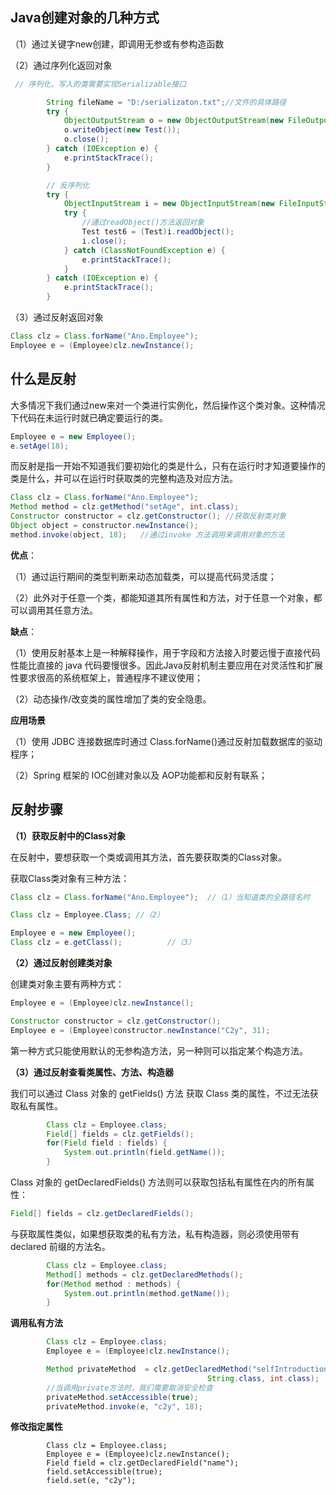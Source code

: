 ## Java创建对象的几种方式

（1）通过关键字new创建，即调用无参或有参构造函数

（2）通过序列化返回对象

```java
 // 序列化，写入的类需要实现Serializable接口

        String fileName = "D:/serializaton.txt";//文件的具体路径
        try {
            ObjectOutputStream o = new ObjectOutputStream(new FileOutputStream(fileName));
            o.writeObject(new Test());
            o.close();
        } catch (IOException e) {
            e.printStackTrace();
        }

        // 反序列化
        try {
            ObjectInputStream i = new ObjectInputStream(new FileInputStream(fileName));
            try {
                //通过readObject()方法返回对象
                Test test6 = (Test)i.readObject();
                i.close();
            } catch (ClassNotFoundException e) {
                e.printStackTrace();
            }
        } catch (IOException e) {
            e.printStackTrace();
        }
```

（3）通过反射返回对象

```java
Class clz = Class.forName("Ano.Employee");
Employee e = (Employee)clz.newInstance();
```



## 什么是反射

大多情况下我们通过new来对一个类进行实例化，然后操作这个类对象。这种情况下代码在未运行时就已确定要运行的类。

```java
Employee e = new Employee();
e.setAge(18);
```

而反射是指一开始不知道我们要初始化的类是什么，只有在运行时才知道要操作的类是什么，并可以在运行时获取类的完整构造及对应方法。

```java
Class clz = Class.forName("Ano.Employee");   
Method method = clz.getMethod("setAge", int.class);
Constructor constructor = clz.getConstructor(); //获取反射类对象
Object object = constructor.newInstance();
method.invoke(object, 18);   //通过invoke 方法调用来调用对象的方法
```

**优点**：

（1）通过运行期间的类型判断来动态加载类，可以提高代码灵活度；

（2）此外对于任意一个类，都能知道其所有属性和方法，对于任意一个对象，都可以调用其任意方法。

**缺点**：

（1）使用反射基本上是一种解释操作，用于字段和方法接入时要远慢于直接代码性能比直接的 java 代码要慢很多。因此Java反射机制主要应用在对灵活性和扩展性要求很高的系统框架上，普通程序不建议使用；

（2）动态操作/改变类的属性增加了类的安全隐患。

**应用场景**

（1）使用 JDBC 连接数据库时通过 Class.forName()通过反射加载数据库的驱动程序；

（2）Spring 框架的 IOC创建对象以及 AOP功能都和反射有联系；



## 反射步骤

**（1）获取反射中的Class对象**

在反射中，要想获取一个类或调用其方法，首先要获取类的Class对象。

获取Class类对象有三种方法：


```java
Class clz = Class.forName("Ano.Employee");  //（1）当知道类的全路径名时
```


```java
Class clz = Employee.Class; //（2）
```


```java
Employee e = new Employee();        
Class clz = e.getClass();          //（3）
```

**（2）通过反射创建类对象**

创建类对象主要有两种方式：


```java
Employee e = (Employee)clz.newInstance();
```


```java
Constructor constructor = clz.getConstructor();
Employee e = (Employee)constructor.newInstance("C2y", 31);
```

第一种方式只能使用默认的无参构造方法，另一种则可以指定某个构造方法。

**（3）通过反射查看类属性、方法、构造器**

我们可以通过 Class 对象的 getFields() 方法 获取 Class 类的属性，不过无法获取私有属性。


```java
        Class clz = Employee.class;
        Field[] fields = clz.getFields();
        for(Field field : fields) {
            System.out.println(field.getName());
        }  
```

Class 对象的 getDeclaredFields() 方法则可以获取包括私有属性在内的所有属性：


```java
Field[] fields = clz.getDeclaredFields();
```

与获取属性类似，如果想获取类的私有方法，私有构造器，则必须使用带有declared 前缀的方法名。


```java
        Class clz = Employee.class;
        Method[] methods = clz.getDeclaredMethods();
        for(Method method : methods) {
            System.out.println(method.getName());
        }
```

**调用私有方法**


```java
        Class clz = Employee.class;
        Employee e = (Employee)clz.newInstance();

        Method privateMethod  = clz.getDeclaredMethod("selfIntroduction", 
                                            String.class, int.class);
        //当调用private方法时，我们需要取消安全检查
        privateMethod.setAccessible(true);      
        privateMethod.invoke(e, "c2y", 18);
```

**修改指定属性**

```
        Class clz = Employee.class;
        Employee e = (Employee)clz.newInstance();
        Field field = clz.getDeclaredField("name");
        field.setAccessible(true);
        field.set(e, "c2y");
```
